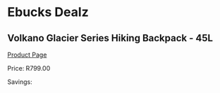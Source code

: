 
# Ebucks Dealz
## Volkano Glacier Series Hiking Backpack - 45L
[Product Page](https://www.ebucks.com/web/shop/productSelected.do?prodId=1049166836&catId=714997442)

Price: R799.00

Savings: 


	